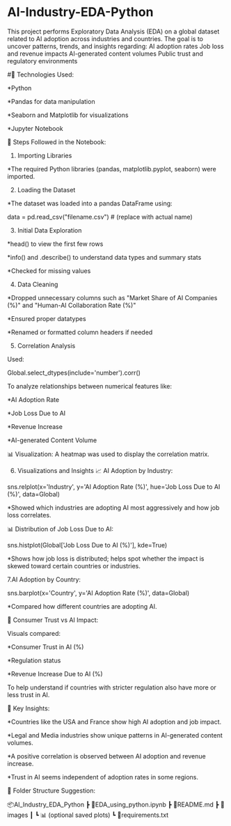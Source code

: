 # AI-Industry-EDA-Python
This project performs Exploratory Data Analysis (EDA) on a global dataset related to AI adoption across industries and countries. The goal is to uncover patterns, trends, and insights regarding:  AI adoption rates  Job loss and revenue impacts  AI-generated content volumes  Public trust and regulatory environments

#🔧 Technologies Used:

*Python

*Pandas for data manipulation

*Seaborn and Matplotlib for visualizations

*Jupyter Notebook


📌 Steps Followed in the Notebook:

1. Importing Libraries
 
*The required Python libraries (pandas, matplotlib.pyplot, seaborn) were imported.


 2. Loading the Dataset

*The dataset was loaded into a pandas DataFrame using:

 data = pd.read_csv("filename.csv")  # (replace with actual name)
 

 3. Initial Data Exploration

*head() to view the first few rows

*info() and .describe() to understand data types and summary stats

*Checked for missing values


4. Data Cleaning
   
*Dropped unnecessary columns such as "Market Share of AI Companies (%)" and "Human-AI Collaboration Rate (%)"

*Ensured proper datatypes

*Renamed or formatted column headers if needed

5. Correlation Analysis

Used:

Global.select_dtypes(include='number').corr()

To analyze relationships between numerical features like:

*AI Adoption Rate

*Job Loss Due to AI

*Revenue Increase

*AI-generated Content Volume

📊 Visualization: A heatmap was used to display the correlation matrix.

6. Visualizations and Insights
📈 AI Adoption by Industry:

sns.relplot(x='Industry', y='AI Adoption Rate (%)', hue='Job Loss Due to AI (%)', data=Global)

*Showed which industries are adopting AI most aggressively and how job loss correlates.

📊 Distribution of Job Loss Due to AI:

sns.histplot(Global['Job Loss Due to AI (%)'], kde=True)

*Shows how job loss is distributed; helps spot whether the impact is skewed toward certain countries or industries.

7.AI Adoption by Country:

sns.barplot(x='Country', y='AI Adoption Rate (%)', data=Global)

*Compared how different countries are adopting AI.

🧠 Consumer Trust vs AI Impact:

Visuals compared:

*Consumer Trust in AI (%)

*Regulation status

*Revenue Increase Due to AI (%)

To help understand if countries with stricter regulation also have more or less trust in AI.

📌 Key Insights:

*Countries like the USA and France show high AI adoption and job impact.

*Legal and Media industries show unique patterns in AI-generated content volumes.

*A positive correlation is observed between AI adoption and revenue increase.

*Trust in AI seems independent of adoption rates in some regions.

📁 Folder Structure Suggestion:

📦AI_Industry_EDA_Python
 ┣ 📜EDA_using_python.ipynb
 ┣ 📜README.md
 ┣ 📂images
 ┃ ┗ 📊 (optional saved plots)
 ┗ 📜requirements.txt
 
  
